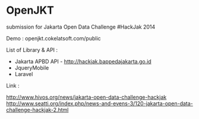OpenJKT
=======

submission for Jakarta Open Data Challenge #HackJak 2014 


Demo : openjkt.cokelatsoft.com/public


List of Library & API :

- Jakarta APBD API - http://hackjak.bappedajakarta.go.id
- JqueryMobile
- Laravel



Link :

http://www.hivos.org/news/jakarta-open-data-challenge-hackjak
http://www.seatti.org/index.php/news-and-evens-3/120-jakarta-open-data-challenge-hackjak-2.html


